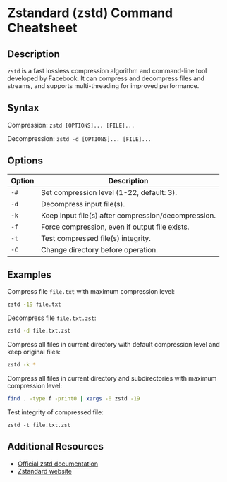 # Zstandard (zstd) Command Cheatsheet

## Description

`zstd` is a fast lossless compression algorithm and command-line tool developed by Facebook. It can compress and decompress files and streams, and supports multi-threading for improved performance.

## Syntax

Compression: `zstd [OPTIONS]... [FILE]...`

Decompression: `zstd -d [OPTIONS]... [FILE]...`

## Options

| Option | Description                                         |
| ------ | --------------------------------------------------- |
| `-#`   | Set compression level (1-22, default: 3).           |
| `-d`   | Decompress input file(s).                           |
| `-k`   | Keep input file(s) after compression/decompression. |
| `-f`   | Force compression, even if output file exists.      |
| `-t`   | Test compressed file(s) integrity.                  |
| `-C`   | Change directory before operation.                  |

## Examples

Compress file `file.txt` with maximum compression level:

```bash
zstd -19 file.txt
```

Decompress file `file.txt.zst`:

```bash
zstd -d file.txt.zst
```

Compress all files in current directory with default compression level and keep original files:

```bash
zstd -k *
```

Compress all files in current directory and subdirectories with maximum compression level:

```bash
find . -type f -print0 | xargs -0 zstd -19
```

Test integrity of compressed file:

```
zstd -t file.txt.zst
```

## Additional Resources

- [Official zstd documentation](https://github.com/facebook/zstd/blob/dev/README.md)
- [Zstandard website](https://facebook.github.io/zstd/)

